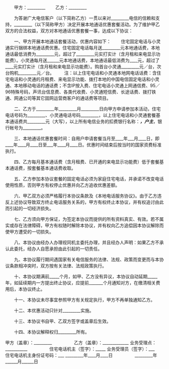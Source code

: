 
 


　　甲方：_________
　　乙方：_________


　　为答谢广大电信客户（以下简称乙方）一贯以来对_________电信的信赖和支持，_________（以下简称甲方）决定开展本地通话优惠套餐活动。为了维护甲乙双方的合法权益，双方对本地通话优惠套餐一事，达成以下协议：


　　一、甲方开展本地通话套餐活动，优惠内容如下：
　　住宅固定电话与小灵通实行捆绑本地通话费优惠。住宅固定电话每月送_________元本地通话费，本地通话最低消费为_________元，超过了_________元实打实计（含月租和来电显示功能费）。小灵通每月送______元本地通话费，本地通话最低消费为____元，超过了____元实打实计（含月租和来电显示功能费）。购首台小灵通_________元／台，次台购机_________元／台。
　　注：以上住宅电话和小灵通本地网电话话费：含住宅电话和小灵通的月租费、来电显示功能、拨打本地的中国电信固定电话和小灵通、本地移动电话的通话费；不含IP按入费、住宅电话小灵通上网通信费、95／96特殊号码，声讯台信息费、各类代收费、小灵通短信费、长途话费、拨打铁通、网通公司等其它固网运营商客户的通话费等项目。


　　二、乙方于_________年_________月_________日向甲方申请参加本活动，住宅电话号码为_________、小灵通电话号码_________，以上住宅电话和小灵通套餐基本通话费共_________元（大写），以上所有电信业务的扣费银行名称：_________，户主_________，银行帐号为_________。


　　三、本地通话优惠套餐时间：自用户申请套餐当月至____年___月____日，即____年____月____日至___年____月____日。优惠时间结束后按当时的国家资费标准执行。


　　四、乙方每月基本通话费（含月租费、已开通的来电显示功能费）低于套餐基本通话费，按套餐基本通话费收取。


　　五、乙方参加本协议套餐的固定电话必须为家庭住宅电话，并承诺不改变电话使用性质，否则甲方有权停止优惠并向乙方追收优惠差额。


　　六、甲乙双方必须严格履行本协议条款及《本地电话服务协议》。由于乙方违反上述协议导致双方终止电话服务关系的，甲方有权终止本协议，并有权追讨由此而引起的一切经济损失。


　　七、乙方须向甲方保证，为签定本协议而提供的所有资料真实、有效。若不属实或存在法律障碍，甲方有权随时解除本协议，并有权向乙方追偿因本协议解除而使甲方遭受的一切损失。


　　八、本协议由经办人办理视同机主委托办理，并且经办人声明：如果乙方不承认此委托，经办人自愿承担由此引起的一切责任。


　　九、本协议履行期间遇国家有关电信服务的法律、法规、政策而变更而与本协议条款相冲突时，双方按有关法律、法规政策执行。


　　十、本协议期满前_____个月，如甲、乙方没有异议，本协议自动延期_____年，如延续期内一方提出终止协议，应提前_______个月通知对方，在缴清相关费用后，本协议终止。


　　十一、本协议未尽事宜参照甲方有关规定执行，甲方不再单独通知乙方。


　　十二、本优惠活动只针对_________实施。


　　十三、本协议书自甲、乙双方签字或盖章后生效。


　　十四、本协议解释权归_________所有。



甲方（盖章）：_________　　　　　乙方（盖章）：_____________
业务受理点：___________　　　　　住宅电话机主（签字）：_____
业务受理员（签字）：___　　　　　住宅电话机主身份证号码：___
_________年____月____日　　　　　_________年______月______日
 


 

 
 
 
 
 
  


  
 

  


  


  
 
 
 
 

